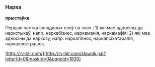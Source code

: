 ### Нарка
**прыстаўка**

Першая частка складаных слоў са знач.: 1) які мае адносіны да наркотыкаў, напр. наркабізнес, наркаманія, наркамафія; 2) які мае адносіны да наркозу, напр. наркагіпноз, наркапсіхатэрапія, наркаэлектрашок.

<a rel="author">[http://rv-blr.com/](http://rv-blr.com/slounik.jsp?letterId=0&maskId=0&pageId=1830)</a>

